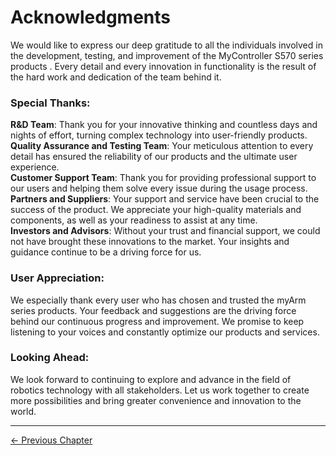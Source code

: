 # Acknowledgments

We would like to express our deep gratitude to all the individuals involved in the development, testing, and improvement of the MyController S570 series products . Every detail and every innovation in functionality is the result of the hard work and dedication of the team behind it.

### Special Thanks:

**R&D Team**: Thank you for your innovative thinking and countless days and nights of effort, turning complex technology into user-friendly products.  
**Quality Assurance and Testing Team**: Your meticulous attention to every detail has ensured the reliability of our products and the ultimate user experience.  
**Customer Support Team**: Thank you for providing professional support to our users and helping them solve every issue during the usage process.  
**Partners and Suppliers**: Your support and service have been crucial to the success of the product. We appreciate your high-quality materials and components, as well as your readiness to assist at any time.  
**Investors and Advisors**: Without your trust and financial support, we could not have brought these innovations to the market. Your insights and guidance continue to be a driving force for us.

### User Appreciation:

We especially thank every user who has chosen and trusted the myArm series products. Your feedback and suggestions are the driving force behind our continuous progress and improvement. We promise to keep listening to your voices and constantly optimize our products and services.

### Looking Ahead:

We look forward to continuing to explore and advance in the field of robotics technology with all stakeholders. Let us work together to create more possibilities and bring greater convenience and innovation to the world.

---

[← Previous Chapter](../5-SupportAndService/5-SupportAndService.md)
